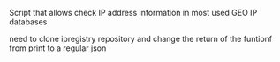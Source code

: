 Script that allows check IP address information in most used GEO IP databases

need to clone ipregistry repository and change the return of the funtionf from print to a regular json
